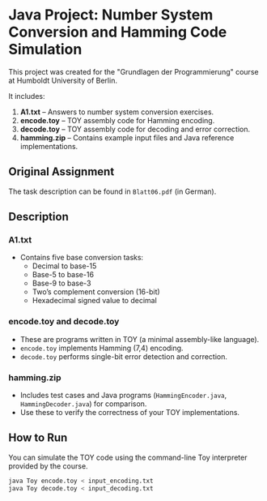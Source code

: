 # Java Project: Number System Conversion and Hamming Code Simulation

This project was created for the "Grundlagen der Programmierung" course at Humboldt University of Berlin.

It includes:

1. **A1.txt** – Answers to number system conversion exercises.
2. **encode.toy** – TOY assembly code for Hamming encoding.
3. **decode.toy** – TOY assembly code for decoding and error correction.
4. **hamming.zip** – Contains example input files and Java reference implementations.

## Original Assignment

The task description can be found in `Blatt06.pdf` (in German).

## Description

### A1.txt

- Contains five base conversion tasks:
  - Decimal to base-15
  - Base-5 to base-16
  - Base-9 to base-3
  - Two’s complement conversion (16-bit)
  - Hexadecimal signed value to decimal

### encode.toy and decode.toy

- These are programs written in TOY (a minimal assembly-like language).
- `encode.toy` implements Hamming (7,4) encoding.
- `decode.toy` performs single-bit error detection and correction.

### hamming.zip

- Includes test cases and Java programs (`HammingEncoder.java`, `HammingDecoder.java`) for comparison.
- Use these to verify the correctness of your TOY implementations.

## How to Run

You can simulate the TOY code using the command-line Toy interpreter provided by the course.

```bash
java Toy encode.toy < input_encoding.txt
java Toy decode.toy < input_decoding.txt
```